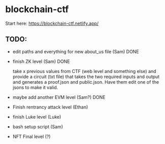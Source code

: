 # blockchain-ctf

Start here: https://blockchain-ctf.netlify.app/

## TODO:
- edit paths and everything for new about_us file (Sam) DONE

- finish ZK level (Sam) DONE
  
   take x previous values from CTF (web level and something else) and provide a circuit (txt file) that takes the two required inputs and output and generates a proof.json and public.json. Have them edit one of the jsons to make it valid.

- maybe add another EVM level (Sam?) DONE

- Finish rentrancy attack level (Ethan)

- finish Luke level (Luke)

- bash setup script (Sam)

- NFT Final level (?)
